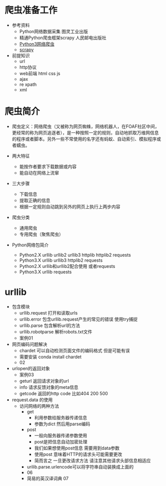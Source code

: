 # 爬虫准备工作
- 参考资料
    - Python网络数据采集 图灵工业出版
    - 精通Python爬虫框架scrapy  人民邮电出版社
    - [Python3网络爬虫](http://blog.csdn.net/c406495762/article/details/72858983)
    - [scrapy](http://scrapy-chs.readthedocs.io/zh_CN/0.24/intro/tutorial.heml)
- 前提知识
    - url
    - http协议
    - web前端 html css js 
    - ajax
    - re xpath
    - xml

# 爬虫简介
- 爬虫定义：网络爬虫（又被称为网页蜘蛛，网络机器人，在FOAF社区中间，更经常的称为网页追逐者），是一种按照一定的规则，自动地抓取万维网信息的程序或者脚本。另外一些不常使用的名字还有蚂蚁、自动索引、模拟程序或者蠕虫。
- 两大特征
    - 能按作者要求下载数据或内容
    - 能自动在网络上流窜
- 三大步骤
    - 下载信息
    - 提取正确的信息
    - 根据一定规则自动跳到另外的网页上执行上两步内容
- 爬虫分类
    - 通用爬虫
    - 专用爬虫（聚焦爬虫）

- Python网络包简介
    - Python2.X  urllib urllib2 urllib3 httplib httplib2 requests
    - Python3.X  urllib urllib3 httplib2 requests
    - Python2.X  urllib和urllib2配合使用 或者requests
    - Python3.X  urllib requests

# urllib
- 包含模块
    - urllib.request  打开和读取urls
    - urllib.error 包含urllib.request产生的常见的错误 使用try捕捉
    - urllib.parse 包含解析url的方法
    - urllib.robotparse  解析robots.txt文件
    - 案例01
- 网页编码问题解决
    - chardet 可以自动检测页面文件的编码格式 但是可能有误
    - 需要安装 conda install chardet
    - 02
- urlopen的返回对象
    - 案例03
    - geturl 返回请求对象的url
    - info 请求反馈对象的meta信息
    - getcode 返回的http code 比如404 200 500
- request.data 的使用
    - 访问网络的两种方法
        - get  
            - 利用参数给服务器传递信息
            - 参数为dict 然后用parse编码
        - post
            - 一般向服务器传递参数使用
            - post是把信息自动加密处理
            - 我们如果想使用post信息 需要用到data参数               
            - 使用post 意味着HTTP的请求头可能需要更改
            - 简而言之 一旦更改请求方法 请注意其他请求头部信息相适应
        - urilib.parse.urlencode可以将字符串自动装换成上面的
        - 06
        - 简易的英汉译词典 07                                                           